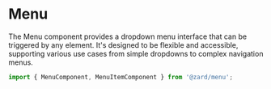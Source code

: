 # Menu

The Menu component provides a dropdown menu interface that can be triggered by any element. It's designed to be flexible and accessible, supporting various use cases from simple dropdowns to complex navigation menus.

```ts
import { MenuComponent, MenuItemComponent } from '@zard/menu';
```
